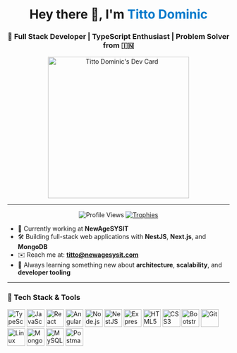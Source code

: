 <h1 align="center">Hey there 👋, I'm <span style="color:#007acc;">Titto Dominic</span></h1>
<h3 align="center">🚀 Full Stack Developer | TypeScript Enthusiast | Problem Solver from 🇮🇳</h3>

<p align="center">
  <a href="https://app.daily.dev/titto" target="_blank">
    <img src="https://api.daily.dev/devcards/v2/g1EhnCXMsrobjUJRyyjKZ.png?type=default&r=pws" width="320" alt="Titto Dominic's Dev Card"/>
  </a>
</p>

---

<p align="center">
  <img src="https://komarev.com/ghpvc/?username=tittodominic5&label=Profile%20Views&color=0e75b6&style=flat" alt="Profile Views" />
  <a href="https://github.com/ryo-ma/github-profile-trophy">
    <img src="https://github-profile-trophy.vercel.app/?username=tittodominic5&theme=gruvbox" alt="Trophies" />
  </a>
</p>

- 💼 Currently working at **NewAgeSYSIT**
- 🛠️ Building full-stack web applications with **NestJS**, **Next.js**, and **MongoDB**
- ✉️ Reach me at: **titto@newagesysit.com**
- 🧠 Always learning something new about **architecture**, **scalability**, and **developer tooling**

---

<h3 align="left">🧰 Tech Stack & Tools</h3>
<p align="left">
  <img src="https://cdn.jsdelivr.net/gh/devicons/devicon/icons/typescript/typescript-original.svg" width="40" title="TypeScript"/>
  <img src="https://cdn.jsdelivr.net/gh/devicons/devicon/icons/javascript/javascript-original.svg" width="40" title="JavaScript"/>
  <img src="https://cdn.jsdelivr.net/gh/devicons/devicon/icons/react/react-original.svg" width="40" title="React"/>
  <img src="https://cdn.jsdelivr.net/gh/devicons/devicon/icons/angularjs/angularjs-original.svg" width="40" title="Angular"/>
  <img src="https://cdn.jsdelivr.net/gh/devicons/devicon/icons/nodejs/nodejs-original-wordmark.svg" width="40" title="Node.js"/>
  <img src="https://cdn.jsdelivr.net/gh/devicons/devicon/icons/nestjs/nestjs-plain.svg" width="40" title="NestJS"/>
  <img src="https://cdn.jsdelivr.net/gh/devicons/devicon/icons/express/express-original-wordmark.svg" width="40" title="Express.js"/>
  <img src="https://cdn.jsdelivr.net/gh/devicons/devicon/icons/html5/html5-original-wordmark.svg" width="40" title="HTML5"/>
  <img src="https://cdn.jsdelivr.net/gh/devicons/devicon/icons/css3/css3-original-wordmark.svg" width="40" title="CSS3"/>
  <img src="https://cdn.jsdelivr.net/gh/devicons/devicon/icons/bootstrap/bootstrap-plain-wordmark.svg" width="40" title="Bootstrap"/>
  <img src="https://cdn.jsdelivr.net/gh/devicons/devicon/icons/git/git-original.svg" width="40" title="Git"/>
  <img src="https://cdn.jsdelivr.net/gh/devicons/devicon/icons/linux/linux-original.svg" width="40" title="Linux"/>
  <img src="https://cdn.jsdelivr.net/gh/devicons/devicon/icons/mongodb/mongodb-original-wordmark.svg" width="40" title="MongoDB"/>
  <img src="https://cdn.jsdelivr.net/gh/devicons/devicon/icons/mysql/mysql-original-wordmark.svg" width="40" title="MySQL"/>
  <img src="https://www.vectorlogo.zone/logos/getpostman/getpostman-icon.svg" width="40" title="Postman"/>
</p>
